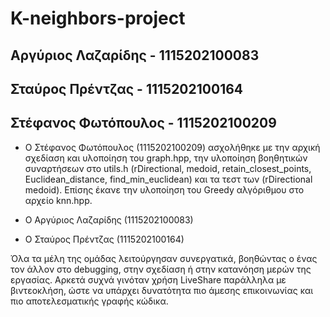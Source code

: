 # K-neighbors-project
## Αργύριος Λαζαρίδης  - 1115202100083
## Σταύρος Πρέντζας    - 1115202100164
## Στέφανος Φωτόπουλος - 1115202100209

- Ο Στέφανος Φωτόπουλος (1115202100209) ασχολήθηκε με την αρχική σχεδίαση και υλοποίηση του graph.hpp, την υλοποίηση βοηθητικών συναρτήσεων στο utils.h (rDirectional, medoid, retain_closest_points, Euclidean_distance, find_min_euclidean) και τα τεστ των (rDirectional medoid). Επίσης έκανε την υλοποίηση του Greedy αλγόριθμου στο αρχείο knn.hpp.

- Ο Αργύριος Λαζαρίδης (1115202100083) 


- Ο Σταύρος Πρέντζας (1115202100164)


Όλα τα μέλη της ομάδας λειτούργησαν συνεργατικά, βοηθώντας ο ένας τον άλλον στο debugging, στην σχεδίαση ή στην κατανόηση μερών της εργασίας. Αρκετά συχνά γινόταν χρήση LiveShare παράλληλα με βιντεοκλήση, ώστε να υπάρχει δυνατότητα πιο άμεσης επικοινωνίας και πιο αποτελεσματικής γραφής κώδικα.